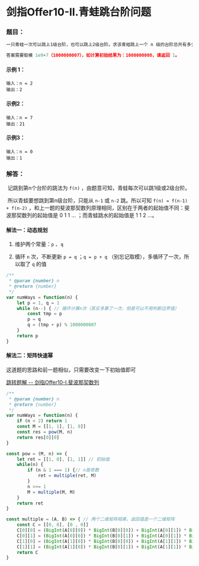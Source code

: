 # 剑指Offer10-II.青蛙跳台阶问题

### 题目：

```js
一只青蛙一次可以跳上1级台阶，也可以跳上2级台阶。求该青蛙跳上一个 n 级的台阶总共有多少种跳法。

答案需要取模 1e9+7（1000000007），如计算初始结果为：1000000008，请返回 1。
```

#### 示例 1：

```
输入：n = 2
输出：2
```

#### 示例2：

```
输入：n = 7
输出：21
```

#### 示例3：

```
输入：n = 0
输出：1
```

### 解答：

​	记跳到第n个台阶的跳法为 `f(n)` ，由题意可知，青蛙每次可以跳1级或2级台阶。

​	所以青蛙要想跳到第n级台阶，只能从 `n-1` 或 `n-2` 跳。所以可知 `f(n) = f(n-1) + f(n-2)` ，和上一题的斐波那契数列原理相同，区别在于两者的起始值不同：斐波那契数列的起始值是 0 1 1 ... ；而青蛙跳水的起始值是 1 1 2 ...。

#### 解法一：动态规划

1. 维护两个常量：`p` 、`q` 

2. 循环 `n` 次，不断更新 `p = q` ；`q = p + q` （别忘记取模），多循环了一次，所以取了 `q` 的值

```js
/**
 * @param {number} n
 * @return {number}
 */
var numWays = function(n) {
    let p = 1, q = 1
    while (n--) { // 循环计算n次（其实多算了一次，但是可以不用判断边界值）
        const tmp = p
        p = q
        q = (tmp + p) % 1000000007
    }
    return p
}
```

#### 解法二：矩阵快速幂

这道题的思路和前一题相似，只需要改变一下初始值即可

[跳转题解 -- 剑指Offer10-I.斐波那契数列](https://github.com/Yooyangmm/offer-js/blob/master/offer-1/%E5%89%91%E6%8C%87Offer10-I.%E6%96%90%E6%B3%A2%E9%82%A3%E5%A5%91%E6%95%B0%E5%88%97.md)

```js
/**
 * @param {number} n
 * @return {number}
 */
var numWays = function(n) {
    if (n < 2) return 1
    const M = [[1, 1], [1, 0]]
    const res = pow(M, n)
    return res[0][0]
}

const pow = (M, n) => {
    let ret = [[1, 0], [1, 1]] // 初始值
    while(n) {
        if (n & 1 === 1) {// n是奇数
            ret = multiple(ret, M)
        }
        n >>= 1
        M = multiple(M, M)
    }
    return ret
}

const multiple = (A, B) => { // 两个二维矩阵相乘，返回值是一个二维矩阵
    const C = [[0, 0], [0 , 0]]
    C[0][0] = (BigInt(A[0][0]) * BigInt(B[0][0]) + BigInt(A[0][1]) * BigInt(B[1][0])) % BigInt(1000000007)
    C[0][1] = (BigInt(A[0][0]) * BigInt(B[0][1]) + BigInt(A[0][1]) * BigInt(B[1][1])) % BigInt(1000000007)
    C[1][0] = (BigInt(A[1][0]) * BigInt(B[0][0]) + BigInt(A[1][1]) * BigInt(B[1][0])) % BigInt(1000000007)
    C[1][1] = (BigInt(A[1][0]) * BigInt(B[0][1]) + BigInt(A[1][1]) * BigInt(B[1][1])) % BigInt(1000000007)
    return C
}
```

